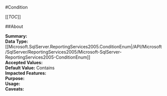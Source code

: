 #Condition

[[_TOC_]]

##About

**Summary:** <remarks />  
**Data Type:** [[Microsoft.SqlServer.ReportingServices2005.ConditionEnum|/API/Microsoft/SqlServer/ReportingServices2005/Microsoft-SqlServer-ReportingServices2005-ConditionEnum]]  
**Accepted Values:**   
**Default Value:** Contains  
**Impacted Features:**   
**Purpose:**   
**Usage:**   
**Caveats:**   

